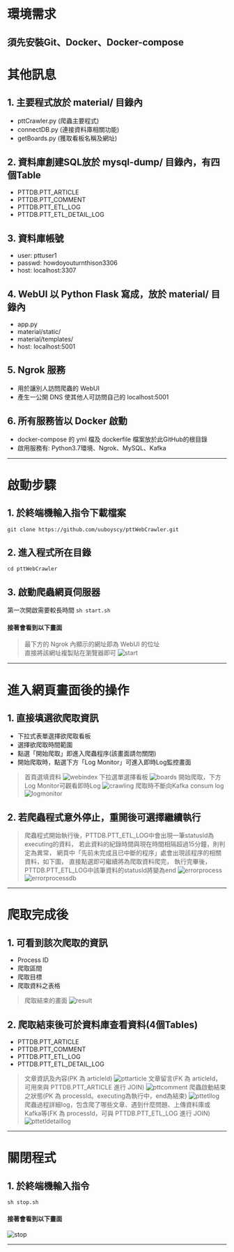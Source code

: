 # 環境需求
## 須先安裝Git、Docker、Docker-compose

# 其他訊息
## 1. 主要程式放於 material/ 目錄內
- pttCrawler.py (爬蟲主要程式)
- connectDB.py (連接資料庫相關功能)
- getBoards.py (獲取看板名稱及網址)
## 2. 資料庫創建SQL放於 mysql-dump/ 目錄內，有四個Table
- PTTDB.PTT_ARTICLE
- PTTDB.PTT_COMMENT
- PTTDB.PTT_ETL_LOG
- PTTDB.PTT_ETL_DETAIL_LOG
## 3. 資料庫帳號
- user: pttuser1
- passwd: howdoyouturnthison3306
- host: localhost:3307
## 4. WebUI 以 Python Flask 寫成，放於 material/ 目錄內
- app.py
- material/static/
- material/templates/ 
- host: localhost:5001
## 5. Ngrok 服務
- 用於讓別人訪問爬蟲的 WebUI
- 產生一公開 DNS 使其他人可訪問自己的 localhost:5001
## 6. 所有服務皆以 Docker 啟動
- docker-compose 的 yml 檔及 dockerfile 檔案放於此GitHub的根目錄
- 啟用服務有: Python3.7環境、Ngrok、MySQL、Kafka

* * *

# 啟動步驟
## 1. 於終端機輸入指令下載檔案
`git clone https://github.com/uuboyscy/pttWebCrawler.git`
## 2. 進入程式所在目錄
`cd pttWebCrawler`
## 3. 啟動爬蟲網頁伺服器
第一次開啟需要較長時間
`sh start.sh`
#### 接著會看到以下畫面
>最下方的 Ngrok 內顯示的網址即為 WebUI 的位址<br>
>直接將該網址複製貼在瀏覽器即可
![start](start.png)

* * *

# 進入網頁畫面後的操作
## 1. 直接填選欲爬取資訊
- 下拉式表單選擇欲爬取看板
- 選擇欲爬取時間範圍
- 點選「開始爬取」即進入爬蟲程序(該畫面請勿關閉)
- 開始爬取時，點選下方「Log Monitor」可進入即時Log監控畫面
>首頁選填資料
![webindex](webindex.png "首頁選填資料")
>下拉選單選擇看板
![boards](boards.png "下拉選單選擇看板")
>開始爬取，下方Log Monitor可觀看即時Log
![crawling](crawling.png "開始爬取，下方Log Monitor可觀看即時Log")
>爬取時不斷向Kafka consum log
![logmonitor](logmonitor.png "爬取時不斷向Kafka consum log")
## 2. 若爬蟲程式意外停止，重開後可選擇繼續執行
>爬蟲程式開始執行後，PTTDB.PTT_ETL_LOG中會出現一筆statusId為executing的資料，
>若此資料的紀錄時間與現在時間相隔超過15分鐘，則判定為異常，
>網頁中「先前未完成且已中斷的程序」處會出現該程序的相關資料，如下圖，
>直接點選即可繼續將為爬取資料爬完，
>執行完畢後，PTTDB.PTT_ETL_LOG中該筆資料的statusId將變為end
![errorprocess](errorprocess.png)
![errorprocessdb](errorprocessdb.png)

* * *

# 爬取完成後
## 1. 可看到該次爬取的資訊
- Process ID
- 爬取區間
- 爬取目標
- 爬取資料之表格
>爬取結束的畫面
![result](result.png "爬取結束的畫面")
## 2. 爬取結束後可於資料庫查看資料(4個Tables)
- PTTDB.PTT_ARTICLE
- PTTDB.PTT_COMMENT
- PTTDB.PTT_ETL_LOG
- PTTDB.PTT_ETL_DETAIL_LOG
>文章資訊及內容(PK 為 articleId)
![pttarticle](pttarticle.png "PTTDB.PTT_ARTICLE")
>文章留言(FK 為 articleId，可用來與 PTTDB.PTT_ARTICLE 進行 JOIN)
![pttcomment](pttcomment.png "PTTDB.PTT_COMMENT")
>爬蟲啟動結束之狀態(PK 為 processId。executing為執行中，end為結束)
![pttetllog](pttetllog.png "PTTDB.PTT_ETL_LOG")
>爬蟲過程詳細log，包含爬了哪些文章、遇到什麼問題、上傳資料庫或Kafka等(FK 為 processId，可與 PTTDB.PTT_ETL_LOG 進行 JOIN)
![pttetldetaillog](pttetldetaillog.png "PTTDB.PTT_ETL_DETAIL_LOG")

* * *

# 關閉程式
## 1. 於終端機輸入指令
`sh stop.sh`
#### 接著會看到以下畫面
![stop](stop.png)

* * *
